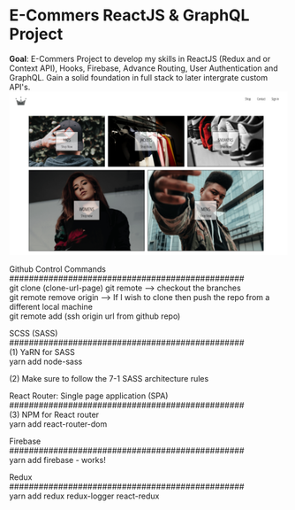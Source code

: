 
# E-Commers ReactJS & GraphQL Project

<strong> Goal</strong>: E-Commers Project to develop my skills in ReactJS (Redux and or Context API), Hooks, Firebase, Advance Routing, User Authentication and GraphQL. Gain a solid foundation in full stack to later intergrate custom API's. </br>
![alt text](https://github.com/rchavezj/crown_clothing/blob/master/cover.png)

Github Control Commands<br />
################################################<br />
git clone (clone-url-page)
git remote --> checkout the branches<br />
git remote remove origin --> If I wish to clone then push the repo from a different local machine<br />
git remote add (ssh origin url from github repo)<br />




SCSS (SASS)<br />
################################################<br />
(1) YaRN for SASS<br />
yarn add node-sass

(2) Make sure to follow the 7-1 SASS architecture rules



React Router: Single page application (SPA)<br />
################################################<br />
(3) NPM for React router<br />
yarn add react-router-dom<br />




Firebase<br />
################################################<br />
yarn add firebase - works!<br />



Redux <br />
################################################<br />
yarn add redux redux-logger react-redux
